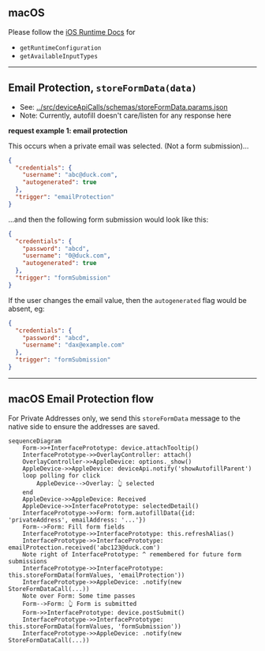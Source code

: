 ## macOS

Please follow the [iOS Runtime Docs]('./runtime.ios.md) for 
- `getRuntimeConfiguration`
- `getAvailableInputTypes`

---

## Email Protection, `storeFormData(data)`

- See: [../src/deviceApiCalls/schemas/storeFormData.params.json](../src/deviceApiCalls/schemas/storeFormData.params.json)
- Note: Currently, autofill doesn't care/listen for any response here

**request example 1: email protection**

This occurs when a private email was selected. (Not a form submission)...

```json
{
  "credentials": {
    "username": "abc@duck.com",
    "autogenerated": true
  },
  "trigger": "emailProtection"
}
```

...and then the following form submission would look like this:

```json
{
  "credentials": {
    "password": "abcd",
    "username": "0@duck.com",
    "autogenerated": true
  },
  "trigger": "formSubmission"
}
```

If the user changes the email value, then the `autogenerated` flag would be absent, eg:

```json
{
  "credentials": {
    "password": "abcd",
    "username": "dax@example.com"
  },
  "trigger": "formSubmission"
}
```

--- 

## macOS Email Protection flow

For Private Addresses only, we send this `storeFormData` message to the native side to ensure the addresses
are saved.

```mermaid
sequenceDiagram
    Form->>+InterfacePrototype: device.attachTooltip()
    InterfacePrototype->>OverlayController: attach()
    OverlayController->>AppleDevice: options._show()
    AppleDevice->>AppleDevice: deviceApi.notify('showAutofillParent')
    loop polling for click
        AppleDevice-->Overlay: 👆 selected
    end
    AppleDevice->>AppleDevice: Received
    AppleDevice->>InterfacePrototype: selectedDetail()
    InterfacePrototype->>Form: form.autofillData({id: 'privateAddress', emailAddress: '...'})
    Form-->Form: Fill form fields
    InterfacePrototype->>InterfacePrototype: this.refreshAlias()
    InterfacePrototype->>InterfacePrototype: emailProtection.received('abc123@duck.com')
    Note right of InterfacePrototype: ^ remembered for future form submissions
    InterfacePrototype->>InterfacePrototype: this.storeFormData(formValues, 'emailProtection'))
    InterfacePrototype->>AppleDevice: .notify(new StoreFormDataCall(...))
    Note over Form: Some time passes
    Form-->Form: 👆 Form is submitted
    Form->>InterfacePrototype: device.postSubmit()
    InterfacePrototype->>InterfacePrototype: this.storeFormData(formValues, 'formSubmission'))
    InterfacePrototype->>AppleDevice: .notify(new StoreFormDataCall(...))
    
```
